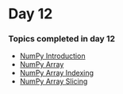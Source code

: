 # Day 12

### Topics completed in day 12
  - [NumPy Introduction](https://github.com/imbelal/100DaysOfPython/blob/master/Day%2012/NumPy.py)
  - [NumPy Array](https://github.com/imbelal/100DaysOfPython/blob/master/Day%2012/NumPy-Array.py)
  - [NumPy Array Indexing](https://github.com/imbelal/100DaysOfPython/blob/master/Day%2012/NumPy-Array-Indexing.py)
  - [NumPy Array Slicing](https://github.com/imbelal/100DaysOfPython/blob/master/Day%2012/NumPy-Array-Slicing.py)
